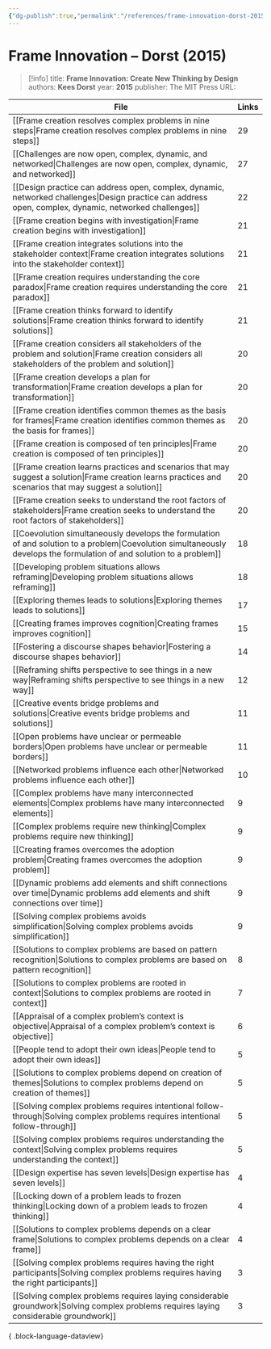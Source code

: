 ```yaml
---
{"dg-publish":true,"permalink":"/references/frame-innovation-dorst-2015/"}
---
```



# Frame Innovation – Dorst (2015)

> [!info]
> title: **Frame Innovation: Create New Thinking by Design**
> authors: **Kees Dorst**
> year: **2015**
> publisher: The MIT Press
> URL: 



| File                                                                                                                                                                      | Links |
| ------------------------------------------------------------------------------------------------------------------------------------------------------------------------- | ----- |
| [[Frame creation resolves complex problems in nine steps\|Frame creation resolves complex problems in nine steps]]                                                     | 29    |
| [[Challenges are now open, complex, dynamic, and networked\|Challenges are now open, complex, dynamic, and networked]]                                                 | 27    |
| [[Design practice can address open, complex, dynamic, networked challenges\|Design practice can address open, complex, dynamic, networked challenges]]                 | 22    |
| [[Frame creation begins with investigation\|Frame creation begins with investigation]]                                                                                 | 21    |
| [[Frame creation integrates solutions into the stakeholder context\|Frame creation integrates solutions into the stakeholder context]]                                 | 21    |
| [[Frame creation requires understanding the core paradox\|Frame creation requires understanding the core paradox]]                                                     | 21    |
| [[Frame creation thinks forward to identify solutions\|Frame creation thinks forward to identify solutions]]                                                           | 21    |
| [[Frame creation considers all stakeholders of the problem and solution\|Frame creation considers all stakeholders of the problem and solution]]                       | 20    |
| [[Frame creation develops a plan for transformation\|Frame creation develops a plan for transformation]]                                                               | 20    |
| [[Frame creation identifies common themes as the basis for frames\|Frame creation identifies common themes as the basis for frames]]                                   | 20    |
| [[Frame creation is composed of ten principles\|Frame creation is composed of ten principles]]                                                                         | 20    |
| [[Frame creation learns practices and scenarios that may suggest a solution\|Frame creation learns practices and scenarios that may suggest a solution]]               | 20    |
| [[Frame creation seeks to understand the root factors of stakeholders\|Frame creation seeks to understand the root factors of stakeholders]]                           | 20    |
| [[Coevolution simultaneously develops the formulation of and solution to a problem\|Coevolution simultaneously develops the formulation of and solution to a problem]] | 18    |
| [[Developing problem situations allows reframing\|Developing problem situations allows reframing]]                                                                     | 18    |
| [[Exploring themes leads to solutions\|Exploring themes leads to solutions]]                                                                                           | 17    |
| [[Creating frames improves cognition\|Creating frames improves cognition]]                                                                                             | 15    |
| [[Fostering a discourse shapes behavior\|Fostering a discourse shapes behavior]]                                                                                       | 14    |
| [[Reframing shifts perspective to see things in a new way\|Reframing shifts perspective to see things in a new way]]                                                   | 12    |
| [[Creative events bridge problems and solutions\|Creative events bridge problems and solutions]]                                                                       | 11    |
| [[Open problems have unclear or permeable borders\|Open problems have unclear or permeable borders]]                                                                   | 11    |
| [[Networked problems influence each other\|Networked problems influence each other]]                                                                                   | 10    |
| [[Complex problems have many interconnected elements\|Complex problems have many interconnected elements]]                                                             | 9     |
| [[Complex problems require new thinking\|Complex problems require new thinking]]                                                                                       | 9     |
| [[Creating frames overcomes the adoption problem\|Creating frames overcomes the adoption problem]]                                                                     | 9     |
| [[Dynamic problems add elements and shift connections over time\|Dynamic problems add elements and shift connections over time]]                                       | 9     |
| [[Solving complex problems avoids simplification\|Solving complex problems avoids simplification]]                                                                     | 9     |
| [[Solutions to complex problems are based on pattern recognition\|Solutions to complex problems are based on pattern recognition]]                                     | 8     |
| [[Solutions to complex problems are rooted in context\|Solutions to complex problems are rooted in context]]                                                           | 7     |
| [[Appraisal of a complex problem’s context is objective\|Appraisal of a complex problem’s context is objective]]                                                       | 6     |
| [[People tend to adopt their own ideas\|People tend to adopt their own ideas]]                                                                                         | 5     |
| [[Solutions to complex problems depend on creation of themes\|Solutions to complex problems depend on creation of themes]]                                             | 5     |
| [[Solving complex problems requires intentional follow-through\|Solving complex problems requires intentional follow-through]]                                         | 5     |
| [[Solving complex problems requires understanding the context\|Solving complex problems requires understanding the context]]                                           | 5     |
| [[Design expertise has seven levels\|Design expertise has seven levels]]                                                                                               | 4     |
| [[Locking down of a problem leads to frozen thinking\|Locking down of a problem leads to frozen thinking]]                                                             | 4     |
| [[Solutions to complex problems depends on a clear frame\|Solutions to complex problems depends on a clear frame]]                                                     | 4     |
| [[Solving complex problems requires having the right participants\|Solving complex problems requires having the right participants]]                                   | 3     |
| [[Solving complex problems requires laying considerable groundwork\|Solving complex problems requires laying considerable groundwork]]                                 | 3     |

{ .block-language-dataview}
